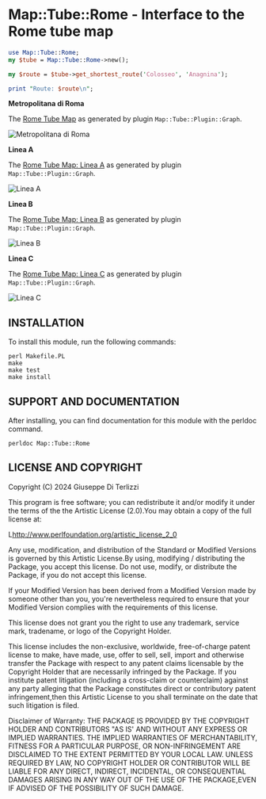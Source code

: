 # Map::Tube::Rome - Interface to the Rome tube map

```.pl
use Map::Tube::Rome;
my $tube = Map::Tube::Rome->new();

my $route = $tube->get_shortest_route('Colosseo', 'Anagnina');

print "Route: $route\n";
```

**Metropolitana di Roma**

The [Rome Tube Map](https://raw.githubusercontent.com/giterlizzi/perl-Map-Tube-Rome/main/maps/Metropolitana-di-Roma.png)
as generated by plugin `Map::Tube::Plugin::Graph`.

![Metropolitana di Roma](https://raw.githubusercontent.com/giterlizzi/perl-Map-Tube-Rome/main/maps/Metropolitana-di-Roma.png)

**Linea A**

The [Rome Tube Map: Linea A](https://raw.githubusercontent.com/giterlizzi/perl-Map-Tube-Rome/main/maps/MA.png)
as generated by plugin `Map::Tube::Plugin::Graph`.

![Linea A](https://raw.githubusercontent.com/giterlizzi/perl-Map-Tube-Rome/main/maps/MA.png)

**Linea B**

The [Rome Tube Map: Linea B](https://raw.githubusercontent.com/giterlizzi/perl-Map-Tube-Rome/main/maps/MB.png)
as generated by plugin `Map::Tube::Plugin::Graph`.

![Linea B](https://raw.githubusercontent.com/giterlizzi/perl-Map-Tube-Rome/main/maps/MB.png)

**Linea C**

The [Rome Tube Map: Linea C](https://raw.githubusercontent.com/giterlizzi/perl-Map-Tube-Rome/main/maps/MC.png)
as generated by plugin `Map::Tube::Plugin::Graph`.

![Linea C](https://raw.githubusercontent.com/giterlizzi/perl-Map-Tube-Rome/main/maps/MC.png)


## INSTALLATION

To install this module, run the following commands:

	perl Makefile.PL
	make
	make test
	make install

## SUPPORT AND DOCUMENTATION

After installing,  you  can  find  documentation for this module with the perldoc
command.

    perldoc Map::Tube::Rome

## LICENSE AND COPYRIGHT

Copyright (C) 2024 Giuseppe Di Terlizzi

This program is free software; you can redistribute it and/or modify it under the
terms of the the Artistic License (2.0).You may obtain a copy of the full license
at:

L<http://www.perlfoundation.org/artistic_license_2_0>

Any  use,  modification, and distribution of the Standard or Modified Versions is
governed by this Artistic License.By using, modifying / distributing the Package,
you accept this license. Do not use, modify, or distribute the Package, if you do
not accept this license.

If your Modified Version has been derived from a Modified Version made by someone
other than you, you're nevertheless required to ensure that your Modified Version
complies with the requirements of this license.

This  license  does  not  grant you the right to use any trademark, service mark,
tradename, or logo of the Copyright Holder.

This license includes the non-exclusive, worldwide, free-of-charge patent license
to  make,  have made, use, offer to sell, sell, import and otherwise transfer the
Package with respect to any patent claims licensable by the Copyright Holder that
are  necessarily  infringed  by the  Package.  If you institute patent litigation
(including  a  cross-claim or  counterclaim)  against any party alleging that the
Package constitutes direct or contributory patent infringement,then this Artistic
License to you shall terminate on the date that such litigation is filed.

Disclaimer  of  Warranty:  THE  PACKAGE  IS  PROVIDED BY THE COPYRIGHT HOLDER AND
CONTRIBUTORS  "AS IS'  AND WITHOUT ANY EXPRESS OR IMPLIED WARRANTIES. THE IMPLIED
WARRANTIES    OF     MERCHANTABILITY,   FITNESS   FOR   A PARTICULAR  PURPOSE, OR
NON-INFRINGEMENT ARE DISCLAIMED TO THE EXTENT PERMITTED BY YOUR LOCAL LAW. UNLESS
REQUIRED BY LAW, NO COPYRIGHT HOLDER OR CONTRIBUTOR WILL BE LIABLE FOR ANY DIRECT,
INDIRECT, INCIDENTAL, OR CONSEQUENTIAL DAMAGES ARISING IN ANY WAY OUT OF THE USE
OF THE PACKAGE,EVEN IF ADVISED OF THE POSSIBILITY OF SUCH DAMAGE.